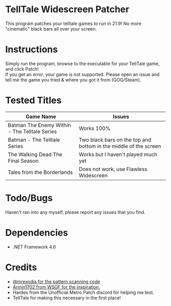 # TellTale Widescreen Patcher
This program patches your telltale games to run in 21:9! No more "cinematic" black bars all over your screen.  

# Instructions
Simply run the program, browse to the executable for your TellTale game, and click Patch!  
If you get an error, your game is not supported. Please open an issue and tell me the game you tried & where you got it from (GOG/Steam). 

# Tested Titles 
Game Name | Issues
----------- | -----------
Batman The Enemy Within - The Telltale Series | Works 100%  
Batman - The Telltale Series | Two black bars on the top and bottom in the middle of the screen  
The Walking Dead The Final Season | Works but I haven't played much yet
Tales from the Borderlands | Does not work, use Flawless Widescreen


# Todo/Bugs
Haven't ran into any myself, please report any issues that you find.  

# Dependencies
* .NET Framework 4.6  

# Credits
* [@mrexodia for the pattern scanning code](https://github.com/mrexodia/PatternFinder)  
* [Armin1702 from WSGF for the inspiration.](http://www.wsgf.org/forums/viewtopic.php?f=95&t=31782)
* Hardes from the Unofficial Metro Patch discord for helping me test.
* TellTale for making this necessary in the first place!